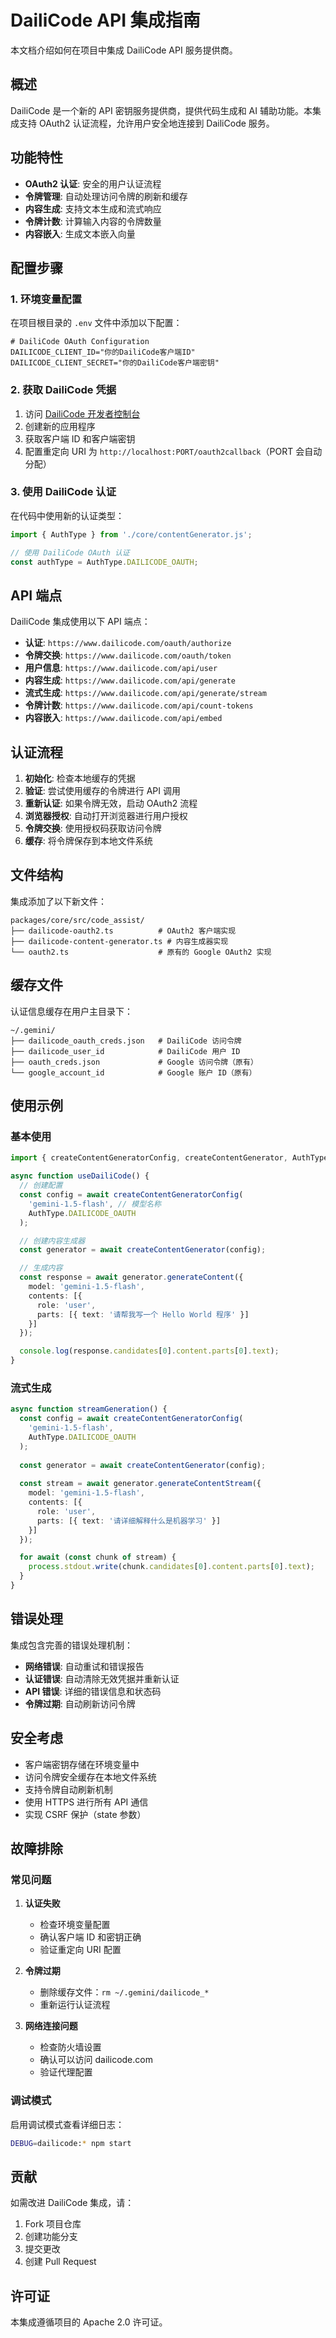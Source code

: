 # DailiCode API 集成指南

本文档介绍如何在项目中集成 DailiCode API 服务提供商。

## 概述

DailiCode 是一个新的 API 密钥服务提供商，提供代码生成和 AI 辅助功能。本集成支持 OAuth2 认证流程，允许用户安全地连接到 DailiCode 服务。

## 功能特性

- **OAuth2 认证**: 安全的用户认证流程
- **令牌管理**: 自动处理访问令牌的刷新和缓存
- **内容生成**: 支持文本生成和流式响应
- **令牌计数**: 计算输入内容的令牌数量
- **内容嵌入**: 生成文本嵌入向量

## 配置步骤

### 1. 环境变量配置

在项目根目录的 `.env` 文件中添加以下配置：

```env
# DailiCode OAuth Configuration
DAILICODE_CLIENT_ID="你的DailiCode客户端ID"
DAILICODE_CLIENT_SECRET="你的DailiCode客户端密钥"
```

### 2. 获取 DailiCode 凭据

1. 访问 [DailiCode 开发者控制台](https://www.dailicode.com/developer)
2. 创建新的应用程序
3. 获取客户端 ID 和客户端密钥
4. 配置重定向 URI 为 `http://localhost:PORT/oauth2callback`（PORT 会自动分配）

### 3. 使用 DailiCode 认证

在代码中使用新的认证类型：

```typescript
import { AuthType } from './core/contentGenerator.js';

// 使用 DailiCode OAuth 认证
const authType = AuthType.DAILICODE_OAUTH;
```

## API 端点

DailiCode 集成使用以下 API 端点：

- **认证**: `https://www.dailicode.com/oauth/authorize`
- **令牌交换**: `https://www.dailicode.com/oauth/token`
- **用户信息**: `https://www.dailicode.com/api/user`
- **内容生成**: `https://www.dailicode.com/api/generate`
- **流式生成**: `https://www.dailicode.com/api/generate/stream`
- **令牌计数**: `https://www.dailicode.com/api/count-tokens`
- **内容嵌入**: `https://www.dailicode.com/api/embed`

## 认证流程

1. **初始化**: 检查本地缓存的凭据
2. **验证**: 尝试使用缓存的令牌进行 API 调用
3. **重新认证**: 如果令牌无效，启动 OAuth2 流程
4. **浏览器授权**: 自动打开浏览器进行用户授权
5. **令牌交换**: 使用授权码获取访问令牌
6. **缓存**: 将令牌保存到本地文件系统

## 文件结构

集成添加了以下新文件：

```
packages/core/src/code_assist/
├── dailicode-oauth2.ts          # OAuth2 客户端实现
├── dailicode-content-generator.ts # 内容生成器实现
└── oauth2.ts                    # 原有的 Google OAuth2 实现
```

## 缓存文件

认证信息缓存在用户主目录下：

```
~/.gemini/
├── dailicode_oauth_creds.json   # DailiCode 访问令牌
├── dailicode_user_id            # DailiCode 用户 ID
├── oauth_creds.json             # Google 访问令牌（原有）
└── google_account_id            # Google 账户 ID（原有）
```

## 使用示例

### 基本使用

```typescript
import { createContentGeneratorConfig, createContentGenerator, AuthType } from './core/contentGenerator.js';

async function useDailiCode() {
  // 创建配置
  const config = await createContentGeneratorConfig(
    'gemini-1.5-flash', // 模型名称
    AuthType.DAILICODE_OAUTH
  );

  // 创建内容生成器
  const generator = await createContentGenerator(config);

  // 生成内容
  const response = await generator.generateContent({
    model: 'gemini-1.5-flash',
    contents: [{
      role: 'user',
      parts: [{ text: '请帮我写一个 Hello World 程序' }]
    }]
  });

  console.log(response.candidates[0].content.parts[0].text);
}
```

### 流式生成

```typescript
async function streamGeneration() {
  const config = await createContentGeneratorConfig(
    'gemini-1.5-flash',
    AuthType.DAILICODE_OAUTH
  );
  
  const generator = await createContentGenerator(config);
  
  const stream = await generator.generateContentStream({
    model: 'gemini-1.5-flash',
    contents: [{
      role: 'user',
      parts: [{ text: '请详细解释什么是机器学习' }]
    }]
  });

  for await (const chunk of stream) {
    process.stdout.write(chunk.candidates[0].content.parts[0].text);
  }
}
```

## 错误处理

集成包含完善的错误处理机制：

- **网络错误**: 自动重试和错误报告
- **认证错误**: 自动清除无效凭据并重新认证
- **API 错误**: 详细的错误信息和状态码
- **令牌过期**: 自动刷新访问令牌

## 安全考虑

- 客户端密钥存储在环境变量中
- 访问令牌安全缓存在本地文件系统
- 支持令牌自动刷新机制
- 使用 HTTPS 进行所有 API 通信
- 实现 CSRF 保护（state 参数）

## 故障排除

### 常见问题

1. **认证失败**
   - 检查环境变量配置
   - 确认客户端 ID 和密钥正确
   - 验证重定向 URI 配置

2. **令牌过期**
   - 删除缓存文件：`rm ~/.gemini/dailicode_*`
   - 重新运行认证流程

3. **网络连接问题**
   - 检查防火墙设置
   - 确认可以访问 dailicode.com
   - 验证代理配置

### 调试模式

启用调试模式查看详细日志：

```bash
DEBUG=dailicode:* npm start
```

## 贡献

如需改进 DailiCode 集成，请：

1. Fork 项目仓库
2. 创建功能分支
3. 提交更改
4. 创建 Pull Request

## 许可证

本集成遵循项目的 Apache 2.0 许可证。